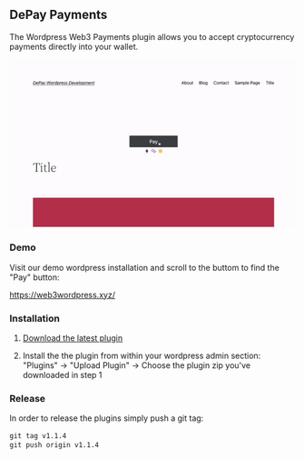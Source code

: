 ## DePay Payments

The Wordpress Web3 Payments plugin allows you to accept cryptocurrency payments directly into your wallet.

![Wordpress Web3 Payments](/.wordpress-org/screenshot-1.gif)

### Demo

Visit our demo wordpress installation and scroll to the buttom to find the "Pay" button:

https://web3wordpress.xyz/

### Installation

1. [Download the latest plugin](https://github.com/DePayFi/web3-wordpress-depay-payments/releases/latest/download/wp-depay-payments-plugin.zip) 

2. Install the the plugin from within your wordpress admin section: "Plugins" -> "Upload Plugin" -> Choose the plugin zip you've downloaded in step 1

### Release

In order to release the plugins simply push a git tag:

```
git tag v1.1.4
git push origin v1.1.4
```
